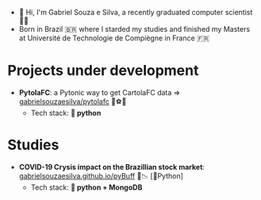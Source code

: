 - 👋 Hi, I'm Gabriel Souza e Silva, a recently graduated computer scientist 👨‍💻
- Born in Brazil 🇧🇷 where I starded my studies and finished my Masters at Université de Technologie de Compiègne in France 🇫🇷

# Projects under development
- **PytolaFC**: a Pytonic way to get CartolaFC data => [gabrielsouzaesilva/pytolafc](https://github.com/gabrielsouzaesilva/pytolafc) 🥅⚽🏃
    - Tech stack: **🐍 python**

# Studies
- **COVID-19 Crysis impact on the Brazillian stock market**: [gabrielsouzaesilva.github.io/pyBuff](https://gabrielsouzaesilva.github.io/pyBuff/) 💸📉 [:snake:Python]
    - Tech stack: **🐍 python + MongoDB**
